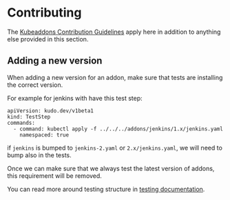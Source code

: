 # Contributing

The [Kubeaddons Contribution Guidelines](https://github.com/mesosphere/kubeaddons/blob/master/CONTRIBUTING.md) apply here in addition to anything else provided in this section.

## Adding a new version

When adding a new version for an addon, make sure that tests are installing the correct version. 

For example for jenkins with have this test step:
```
apiVersion: kudo.dev/v1beta1
kind: TestStep
commands:
  - command: kubectl apply -f ../../../addons/jenkins/1.x/jenkins.yaml
    namespaced: true
```

if `jenkins` is bumped to `jenkins-2.yaml` or `2.x/jenkins.yaml`, we will need to bump also in the tests.

Once we can make sure that we always test the latest version of addons, this requirement will be removed.

You can read more around testing structure in [testing documentation](./tests/README.md).
